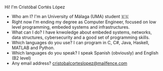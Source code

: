 Hi! I'm Cristóbal Cortés López
- Who am I? I'm an University of Málaga (UMA) student 🇪🇸
- Right now I'm ending my degree as Computer Engineer, focused on low level programming, embeded systems and infrastructures.
- What can I do? I have knwoledge about embeded systems, networks, data structures, cybersecurity and a good set of programming skills.
- Which languages do you use? I can program in C, C#, Java, Haskell, MATLAB and Python.
- Which languages do you speak? I speak Spanish (obviously) and English (B2 level) 
- Any email address? cristobalcorteslopez@mailfence.com

<!---
cristcorlop/cristcorlop is a ✨ special ✨ repository because its `README.md` (this file) appears on your GitHub profile.
You can click the Preview link to take a look at your changes.
--->
